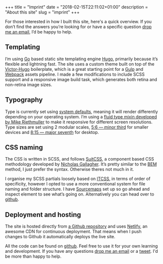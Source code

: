 +++
title = "Imprint"
date = "2018-02-15T22:11:02+01:00"
description = "About this site"
slug = "imprint"
+++

For those interested in how I built this site, here's a quick overview. If you don’t find the answers you’re looking for or have a specific question [drop me an email](mailto:studio@harrycresswell.com), I’d be happy to help.

## Templating
I’m using [Go](https://golang.org/) based static site templating engine [Hugo](https://gohugo.io/), primarily because it’s flexible and lightning fast. The site uses a custom theme built on top of the [Victor-Hugo](https://github.com/netlify/victor-hugo) boilerplate, which is a great starting point for a [Gulp](https://gulpjs.com/) and [Webpack](https://webpack.js.org/) assets pipeline. I made a few modifications to include SCSS support and a responsive image build task, which generates both retina and non-retina image sizes.

## Typography
Type is currently set using [system defaults](https://css-tricks.com/snippets/css/system-font-stack/), meaning it will render differently depending on your operating system. I’m using a [fluid type mixin developed by Mike Riethmuller](https://www.madebymike.com.au/writing/fluid-type-calc-examples/) to make it responsive for different screen resolutions. Type sizes are set using 2 modular scales, [5:6 — minor third](http://www.modularscale.com/?1&em&1.2) for smaller devices and  [8:15 — major seventh](http://www.modularscale.com/?1&em&1.875) for desktop.

## CSS naming
The CSS is written in SCSS, and follows [SuitCSS](https://suitcss.github.io/), a component based CSS methodology developed by [Nicholas Gallagher](http://nicolasgallagher.com/). It’s pretty similar to the [BEM](http://getbem.com/) method, I just prefer the syntax. Otherwise theres not much in it.

I organise my SCSS partials loosely based on [ITCSS](https://www.xfive.co/blog/itcss-scalable-maintainable-css-architecture/), in terms of order of specificity, however I opted to use a more conventional system for file naming and folder structure. I have [Sourcemaps](https://knpuniversity.com/screencast/gulp/sourcemaps) set up so go ahead and inspect element to see what’s going on. Alternatively you can head over to [github](https://github.com/harrycresswell/hc).


## Deployment and hosting
The site is hosted directly from [a Github repository](https://github.com/harrycresswell/harry) and uses [Netlify](https://www.netlify.com/), an awesome CDN for continuous deployment. That means when I push changes to Github it automatically deploys the live site.

All the code can be found on [github](https://github.com/harrycresswell/harry). Feel free to use it for your own learning and development. If you have any questions [drop me an email](mailto:studio@harrycresswell.com) or a [tweet](https://twitter.com/harrycresswell/). I'd be more than happy to help.
